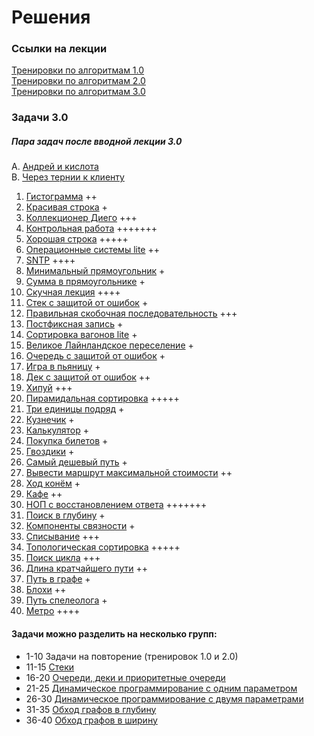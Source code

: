 # Решения

### Ссылки на лекции
[Тренировки по алгоритмам 1.0](https://yandex.ru/yaintern/algorithm-training_1)  
[Тренировки по алгоритмам 2.0](https://yandex.ru/yaintern/algorithm-training_2)  
[Тренировки по алгоритмам 3.0](https://yandex.ru/yaintern/algorithm-training)

### Задачи 3.0

##### Пара задач после вводной лекции 3.0
A. [Андрей и кислота](https://github.com/AlexAkama/yandex_algorithm/tree/main/src/main/java/training/v3b/task_00a)  
B. [Через тернии к клиенту](https://github.com/AlexAkama/yandex_algorithm/tree/main/src/main/java/training/v3b/task_00b)

1. [Гистограмма](https://github.com/AlexAkama/yandex_algorithm/tree/main/src/main/java/training/v3b/task_01) ++
2. [Красивая строка](https://github.com/AlexAkama/yandex_algorithm/tree/main/src/main/java/training/v3b/task_02) +
3. [Коллекционер Диего](https://github.com/AlexAkama/yandex_algorithm/tree/main/src/main/java/training/v3b/task_03) +++
4. [Контрольная работа](https://github.com/AlexAkama/yandex_algorithm/tree/main/src/main/java/training/v3b/task_04) +++++++
5. [Хорошая строка](https://github.com/AlexAkama/yandex_algorithm/tree/main/src/main/java/training/v3b/task_05) +++++
6. [Операционные системы lite](https://github.com/AlexAkama/yandex_algorithm/tree/main/src/main/java/training/v3b/task_06) ++
7. [SNTP](https://github.com/AlexAkama/yandex_algorithm/tree/main/src/main/java/training/v3b/task_07) ++++
8. [Минимальный прямоугольник](https://github.com/AlexAkama/yandex_algorithm/tree/main/src/main/java/training/v3b/task_08) +
9. [Сумма в прямоугольнике](https://github.com/AlexAkama/yandex_algorithm/tree/main/src/main/java/training/v3b/task_09) +
10. [Скучная лекция](https://github.com/AlexAkama/yandex_algorithm/tree/main/src/main/java/training/v3b/task_10) ++++
11. [Стек с защитой от ошибок](https://github.com/AlexAkama/yandex_algorithm/tree/main/src/main/java/training/v3b/task_11) +
12. [Правильная скобочная последовательность](https://github.com/AlexAkama/yandex_algorithm/tree/main/src/main/java/training/v3b/task_12) +++
13. [Постфиксная запись](https://github.com/AlexAkama/yandex_algorithm/tree/main/src/main/java/training/v3b/task_13) +
14. [Сортировка вагонов lite](https://github.com/AlexAkama/yandex_algorithm/tree/main/src/main/java/training/v3b/task_14) +
15. [Великое Лайнландское переселение](https://github.com/AlexAkama/yandex_algorithm/tree/main/src/main/java/training/v3b/task_15) +
16. [Очередь с защитой от ошибок](https://github.com/AlexAkama/yandex_algorithm/tree/main/src/main/java/training/v3b/task_16) +
17. [Игра в пьяницу](https://github.com/AlexAkama/yandex_algorithm/tree/main/src/main/java/training/v3b/task_17) +
18. [Дек с защитой от ошибок](https://github.com/AlexAkama/yandex_algorithm/tree/main/src/main/java/training/v3b/task_18) ++
19. [Хипуй](https://github.com/AlexAkama/yandex_algorithm/tree/main/src/main/java/training/v3b/task_19) +++
20. [Пирамидальная сортировка](https://github.com/AlexAkama/yandex_algorithm/tree/main/src/main/java/training/v3b/task_20) +++++
21. [Три единицы подряд](https://github.com/AlexAkama/yandex_algorithm/tree/main/src/main/java/training/v3b/task_21) +
22. [Кузнечик](https://github.com/AlexAkama/yandex_algorithm/tree/main/src/main/java/training/v3b/task_22) +
23. [Калькулятор](https://github.com/AlexAkama/yandex_algorithm/tree/main/src/main/java/training/v3b/task_23) +
24. [Покупка билетов](https://github.com/AlexAkama/yandex_algorithm/tree/main/src/main/java/training/v3b/task_24) +
25. [Гвоздики](https://github.com/AlexAkama/yandex_algorithm/tree/main/src/main/java/training/v3b/task_25) +
26. [Самый дешевый путь](https://github.com/AlexAkama/yandex_algorithm/tree/main/src/main/java/training/v3b/task_26) +
27. [Вывести маршрут максимальной стоимости](https://github.com/AlexAkama/yandex_algorithm/tree/main/src/main/java/training/v3b/task_27) ++
28. [Ход конём](https://github.com/AlexAkama/yandex_algorithm/tree/main/src/main/java/training/v3b/task_28) +
29. [Кафе](https://github.com/AlexAkama/yandex_algorithm/tree/main/src/main/java/training/v3b/task_29) ++
30. [НОП с восстановлением ответа](https://github.com/AlexAkama/yandex_algorithm/tree/main/src/main/java/training/v3b/task_30) +++++++
31. [Поиск в глубину](https://github.com/AlexAkama/yandex_algorithm/tree/main/src/main/java/training/v3b/task_31) +
32. [Компоненты связности](https://github.com/AlexAkama/yandex_algorithm/tree/main/src/main/java/training/v3b/task_32) +
33. [Списывание](https://github.com/AlexAkama/yandex_algorithm/tree/main/src/main/java/training/v3b/task_33) +++
34. [Топологическая сортировка](https://github.com/AlexAkama/yandex_algorithm/tree/main/src/main/java/training/v3b/task_34) +++++
35. [Поиск цикла](https://github.com/AlexAkama/yandex_algorithm/tree/main/src/main/java/training/v3b/task_35) +++
36. [Длина кратчайшего пути](https://github.com/AlexAkama/yandex_algorithm/tree/main/src/main/java/training/v3b/task_36) ++
37. [Путь в графе](https://github.com/AlexAkama/yandex_algorithm/tree/main/src/main/java/training/v3b/task_37) +
38. [Блохи](https://github.com/AlexAkama/yandex_algorithm/tree/main/src/main/java/training/v3b/task_38) ++
39. [Путь спелеолога](https://github.com/AlexAkama/yandex_algorithm/tree/main/src/main/java/training/v3b/task_39) +
40. [Метро](https://github.com/AlexAkama/yandex_algorithm/tree/main/src/main/java/training/v3b/task_40) ++++

#### Задачи можно разделить на несколько групп:
- 1-10 Задачи на повторение (тренировок 1.0 и 2.0)
- 11-15 [Стеки](https://www.youtube.com/watch?v=ZUpImO_2hmA)
- 16-20 [Очереди, деки и приоритетные очереди](https://www.youtube.com/watch?v=sAyOhkMZae4)
- 21-25 [Динамическое программирование с одним параметром](https://www.youtube.com/watch?v=H7lu6h8H9-4)
- 26-30 [Динамическое программирование с двумя параметрами](https://www.youtube.com/watch?v=U8gzm92fprI)
- 31-35 [Обход графов в глубину](https://www.youtube.com/watch?v=0YjdZlgf9Ig)
- 36-40 [Обход графов в ширину](https://www.youtube.com/watch?v=5QqVZJ8bA5o)





